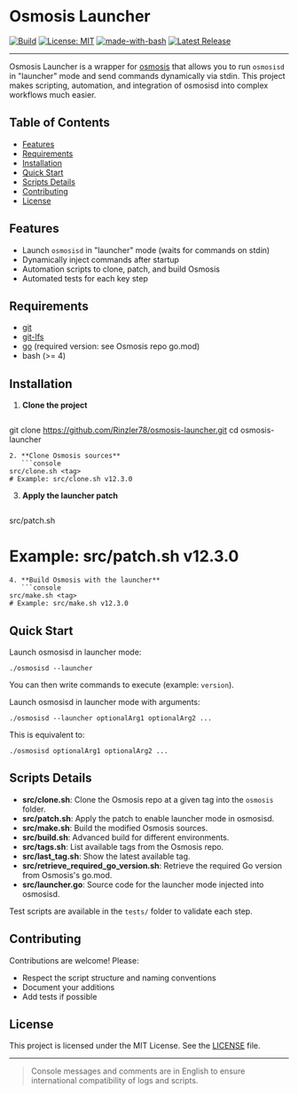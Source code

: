 # Osmosis Launcher

[![Build](https://github.com/Rinzler78/osmosis-launcher/actions/workflows/release.yml/badge.svg)](https://github.com/Rinzler78/osmosis-launcher/actions)
[![License: MIT](https://img.shields.io/badge/License-MIT-yellow.svg)](LICENSE)
[![made-with-bash](https://img.shields.io/badge/-Made%20with%20Bash-1f425f.svg?logo=gnu-bash)](https://www.gnu.org/software/bash/)
[![Latest Release](https://img.shields.io/github/v/tag/Rinzler78/osmosis-launcher)](https://github.com/Rinzler78/osmosis-launcher/releases)

---

Osmosis Launcher is a wrapper for [osmosis](https://github.com/osmosis-labs/osmosis) that allows you to run `osmosisd` in "launcher" mode and send commands dynamically via stdin. This project makes scripting, automation, and integration of osmosisd into complex workflows much easier.

## Table of Contents
- [Features](#features)
- [Requirements](#requirements)
- [Installation](#installation)
- [Quick Start](#quick-start)
- [Scripts Details](#scripts-details)
- [Contributing](#contributing)
- [License](#license)

## Features
- Launch `osmosisd` in "launcher" mode (waits for commands on stdin)
- Dynamically inject commands after startup
- Automation scripts to clone, patch, and build Osmosis
- Automated tests for each key step

## Requirements
- [git](https://git-scm.com/)
- [git-lfs](https://git-lfs.github.com/)
- [go](https://go.dev/) (required version: see Osmosis repo go.mod)
- bash (>= 4)

## Installation
1. **Clone the project**
   ```console
git clone https://github.com/Rinzler78/osmosis-launcher.git
cd osmosis-launcher
```
2. **Clone Osmosis sources**
   ```console
src/clone.sh <tag>
# Example: src/clone.sh v12.3.0
```
3. **Apply the launcher patch**
   ```console
src/patch.sh <tag>
# Example: src/patch.sh v12.3.0
```
4. **Build Osmosis with the launcher**
   ```console
src/make.sh <tag>
# Example: src/make.sh v12.3.0
```

## Quick Start
Launch osmosisd in launcher mode:
```console
./osmosisd --launcher
```
You can then write commands to execute (example: `version`).

Launch osmosisd in launcher mode with arguments:
```console
./osmosisd --launcher optionalArg1 optionalArg2 ...
```
This is equivalent to:
```console
./osmosisd optionalArg1 optionalArg2 ...
```

## Scripts Details
- **src/clone.sh**: Clone the Osmosis repo at a given tag into the `osmosis` folder.
- **src/patch.sh**: Apply the patch to enable launcher mode in osmosisd.
- **src/make.sh**: Build the modified Osmosis sources.
- **src/build.sh**: Advanced build for different environments.
- **src/tags.sh**: List available tags from the Osmosis repo.
- **src/last_tag.sh**: Show the latest available tag.
- **src/retrieve_required_go_version.sh**: Retrieve the required Go version from Osmosis's go.mod.
- **src/launcher.go**: Source code for the launcher mode injected into osmosisd.

Test scripts are available in the `tests/` folder to validate each step.

## Contributing
Contributions are welcome! Please:
- Respect the script structure and naming conventions
- Document your additions
- Add tests if possible

## License
This project is licensed under the MIT License. See the [LICENSE](LICENSE) file.

---

> Console messages and comments are in English to ensure international compatibility of logs and scripts.

